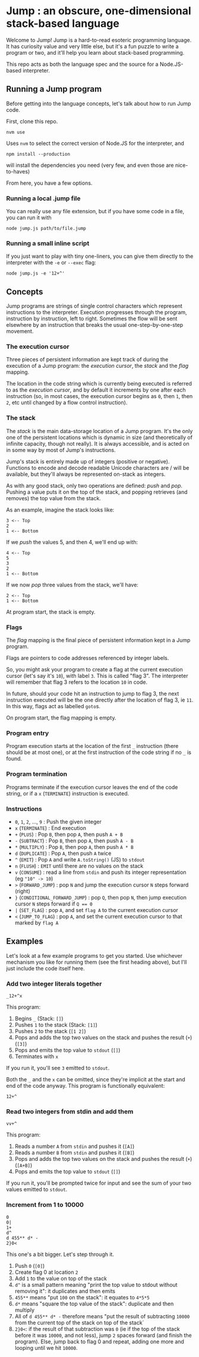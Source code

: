 # Jump : an obscure, one-dimensional stack-based language

Welcome to Jump!
Jump is a hard-to-read esoteric programming language.
It has curiosity value and very little else, but it's a fun puzzle to write a program or two, and it'll help you learn about stack-based programming.

This repo acts as both the language spec and the source for a Node.JS-based interpreter.

## Running a Jump program

Before getting into the language concepts, let's talk about how to run Jump code.

First, clone this repo.

```
nvm use
```

Uses `nvm` to select the correct version of Node.JS for the interpreter, and

```
npm install --production
```

will install the dependencies you need (very few, and even those are nice-to-haves)

From here, you have a few options.

### Running a local .jump file

You can really use any file extension, but if you have some code in a file, you can run it with

```
node jump.js path/to/file.jump
```

### Running a small inline script

If you just want to play with tiny one-liners, you can give them directly to the interpreter with the `-e` or `--exec` flag:

```
node jump.js -e '12+^'
```

## Concepts

Jump programs are strings of single control characters which represent instructions to the interpreter.
Execution progresses through the program, instruction by instruction, left to right.
Sometimes the flow will be sent elsewhere by an instruction that breaks the usual one-step-by-one-step movement.

### The execution cursor

Three pieces of persistent information are kept track of during the execution of a Jump program: the _execution cursor_, the _stack_ and the _flag_ mapping.

The location in the code string which is currently being executed is referred to as the _execution cursor_, and by default it increments by one after each instruction (so, in most cases, the execution cursor begins as `0`, then `1`, then `2`, etc until changed by a flow control instruction).

### The stack

The _stack_ is the main data-storage location of a Jump program.
It's the only one of the persistent locations which is dynamic in size (and theoretically of infinite capacity, though not really).
It is always accessible, and is acted on in some way by most of Jump's instructions.

Jump's stack is entirely made up of integers (positive or negative).
Functions to encode and decode readable Unicode characters are / will be available, but they'll always be represented on-stack as integers.

As with any good stack, only two operations are defined: _push_ and _pop_.
Pushing a value puts it on the top of the stack, and popping retrieves (and removes) the top value from the stack.

As an example, imagine the stack looks like:

```
3 <-- Top
2
1 <-- Bottom
```

If we _push_ the values 5, and then 4, we'll end up with:

```
4 <-- Top
5
3
2
1 <-- Bottom
```

If we now _pop_ three values from the stack, we'll have:

```
2 <-- Top
1 <-- Bottom
```

At program start, the stack is empty.

### Flags

The _flag_ mapping is the final piece of persistent information kept in a Jump program.

Flags are pointers to code addresses referenced by integer labels.

So, you might ask your program to create a flag at the current execution cursor (let's say it's `10`), with label `3`.
This is called "flag 3".
The interpreter will remember that flag 3 refers to the location `10` in code.

In future, should your code hit an instruction to jump to flag 3, the next instruction executed will be the one directly after
the location of flag 3, ie `11`.
In this way, flags act as labelled `goto`s.

On program start, the flag mapping is empty.

### Program entry

Program execution starts at the location of the first `_` instruction (there should be at most one), or at the first instruction of the code string if no `_` is found.

### Program termination

Programs terminate if the execution cursor leaves the end of the code string, or if a `x` (`TERMINATE`) instruction is executed.

### Instructions

- `0`, `1`, `2`, ..., `9` : Push the given integer
- `x` (`TERMINATE`) : End execution
- `+` (`PLUS`) : Pop `B`, then pop `A`, then push `A + B`
- `-` (`SUBTRACT`) : Pop `B`, then pop `A`, then push `A - B`
- `*` (`MULTIPLY`) : Pop `B`, then pop `A`, then push `A * B`
- `d` (`DUPLICATE`) : Pop `A`, then push `A` twice
- `^` (`EMIT`) : Pop `A` and write `A.toString()` (JS) to `stdout`
- `n` (`FLUSH`) : `EMIT` until there are no values on the stack
- `v` (`CONSUME`) : read a line from `stdin` and push its integer representation (eg `"10" -> 10`)
- `>` (`FORWARD_JUMP`) : pop `N` and jump the execution cursor `N` steps forward (right)
- `}` (`CONDITIONAL_FORWARD_JUMP`) : pop `Q`, then pop `N`, then jump execution cursor `N` steps forward if `Q == 0`
- `|` (`SET_FLAG`) : pop `A`, and set `flag A` to the current execution cursor
- `<` (`JUMP_TO_FLAG`) : pop `A`, and set the current execution cursor to that marked by `flag A`

## Examples

Let's look at a few example programs to get you started.
Use whichever mechanism you like for running them (see the first heading above), but I'll just include the code itself here.

### Add two integer literals together

```
_12+^x
```

This program:

1.  Begins `_` (Stack: `[]`)
1.  Pushes `1` to the stack (Stack: `[1]`)
1.  Pushes `2` to the stack (`[1 2]`)
1.  Pops and adds the top two values on the stack and pushes the result (`+`) (`[3]`)
1.  Pops and emits the top value to `stdout` (`[]`)
1.  Terminates with `x`

If you run it, you'll see `3` emitted to `stdout`.

Both the `_` and the `x` can be omitted, since they're implicit at the start and end of the code anyway.
This program is functionally equivalent:

```
12+^
```

### Read two integers from stdin and add them

```
vv+^
```

This program:

1.  Reads a number `A` from `stdin` and pushes it (`[A]`)
1.  Reads a number `B` from `stdin` and pushes it (`[B]`)
1.  Pops and adds the top two values on the stack and pushes the result (`+`) (`[A+B]`)
1.  Pops and emits the top value to `stdout` (`[]`)

If you run it, you'll be prompted twice for input and see the sum of your two values emitted to `stdout`.

### Increment from 1 to 10000

```
0
0|
1+
d^
d 455** d* -
2}0<
```

This one's a bit bigger. Let's step through it.

1.  Push `0` (`[0]`)
1.  Create flag 0 at location `2`
1.  Add `1` to the value on top of the stack
1.  `d^` is a small pattern meaning "print the top value to stdout without removing it": it duplicates and then emits
1.  `455**` means "put `100` on the stack": it equates to `4*5*5`
1.  `d*` means "square the top value of the stack": duplicate and then multiply
1.  All of `d 455** d* -` therefore means "put the result of subtracting `10000` from the current top of the stack on top of the stack`
1.  `2}0<`: if the result of that subtraction was `0` (ie if the top of the stack before it was `10000`, and not less), jump `2` spaces forward (and finish the program). Else, jump back to flag 0 and repeat, adding one more and looping until we hit `10000`.
